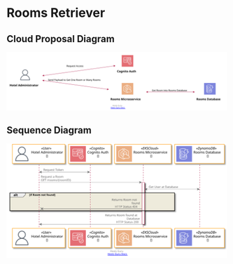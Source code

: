 # Rooms Retriever

## Cloud Proposal Diagram

![Cloud Proposal Diagram](./get_room_cloud_workflow.svg)

## Sequence Diagram

![Cloud Proposal Diagram](./get_room_sequence_diagram.svg)

